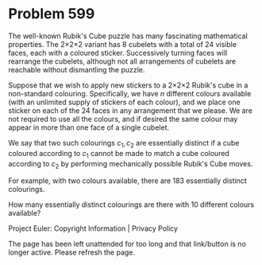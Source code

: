 #   Problem 599

   The well-known Rubik's Cube puzzle has many fascinating mathematical
   properties. The 2×2×2 variant has 8 cubelets with a total of 24 visible
   faces, each with a coloured sticker. Successively turning faces will
   rearrange the cubelets, although not all arrangements of cubelets are
   reachable without dismantling the puzzle.

   Suppose that we wish to apply new stickers to a 2×2×2 Rubik's cube in a
   non-standard colouring. Specifically, we have $n$ different colours
   available (with an unlimited supply of stickers of each colour), and we
   place one sticker on each of the 24 faces in any arrangement that we
   please. We are not required to use all the colours, and if desired the
   same colour may appear in more than one face of a single cubelet.

   We say that two such colourings $c_1,c_2$ are essentially distinct if a
   cube coloured according to $c_1$ cannot be made to match a cube coloured
   according to $c_2$ by performing mechanically possible Rubik's Cube moves.

   For example, with two colours available, there are 183 essentially
   distinct colourings.

   How many essentially distinct colourings are there with 10 different
   colours available?

   Project Euler: Copyright Information | Privacy Policy

   The page has been left unattended for too long and that link/button is no
   longer active. Please refresh the page.
